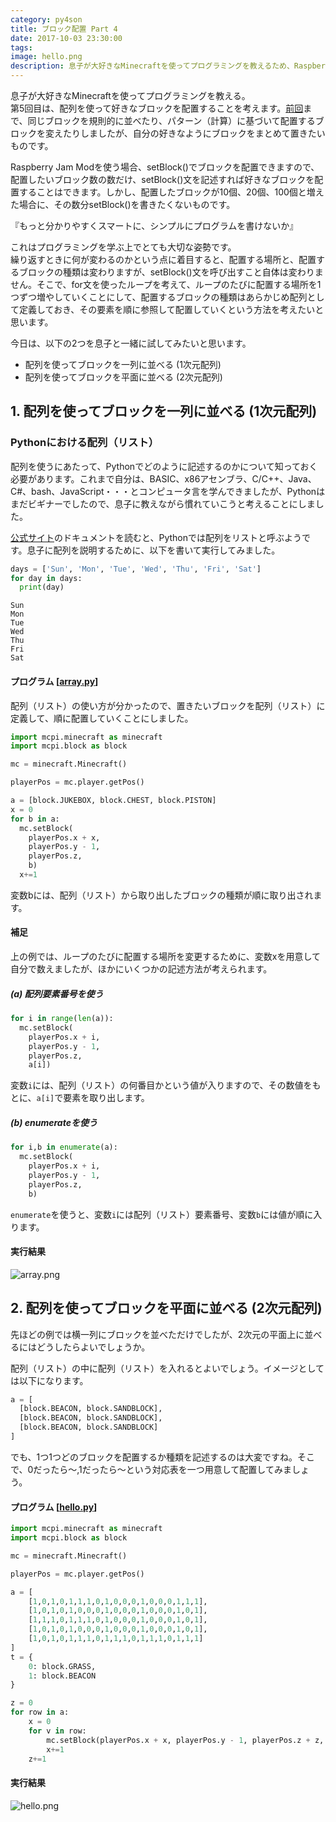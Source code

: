 ```yaml
---
category: py4son
title: ブロック配置 Part 4
date: 2017-10-03 23:30:00
tags:
image: hello.png
description: 息子が大好きなMinecraftを使ってプログラミングを教えるため、Raspberry Jam Modを使って配列を教えました。
---
```


息子が大好きなMinecraftを使ってプログラミングを教える。  
第5回目は、配列を使って好きなブロックを配置することを考えます。[前回](./05_pyramid)まで、同じブロックを規則的に並べたり、パターン（計算）に基づいて配置するブロックを変えたりしましたが、自分の好きなようにブロックをまとめて置きたいものです。

Raspberry Jam Modを使う場合、setBlock()でブロックを配置できますので、配置したいブロック数の数だけ、setBlock()文を記述すれば好きなブロックを配置することはできます。しかし、配置したブロックが10個、20個、100個と増えた場合に、その数分setBlock()を書きたくないものです。

『もっと分かりやすくスマートに、シンプルにプログラムを書けないか』

これはプログラミングを学ぶ上でとても大切な姿勢です。  
繰り返すときに何が変わるのかという点に着目すると、配置する場所と、配置するブロックの種類は変わりますが、setBlock()文を呼び出すこと自体は変わりません。そこで、for文を使ったループを考えて、ループのたびに配置する場所を1つずつ増やしていくことにして、配置するブロックの種類はあらかじめ配列として定義しておき、その要素を順に参照して配置していくという方法を考えたいと思います。

今日は、以下の2つを息子と一緒に試してみたいと思います。

- 配列を使ってブロックを一列に並べる (1次元配列)
- 配列を使ってブロックを平面に並べる (2次元配列)


## 1. 配列を使ってブロックを一列に並べる (1次元配列)

### Pythonにおける配列（リスト）

配列を使うにあたって、Pythonでどのように記述するのかについて知っておく必要があります。これまで自分は、BASIC、x86アセンブラ、C/C++、Java、C#、bash、JavaScript・・・とコンピュータ言を学んできましたが、Pythonはまだビギナーでしたので、息子に教えながら慣れていこうと考えることにしました。

[公式サイト](https://www.python.org/)のドキュメントを読むと、Pythonでは配列をリストと呼ぶようです。息子に配列を説明するために、以下を書いて実行してみました。

```python
days = ['Sun', 'Mon', 'Tue', 'Wed', 'Thu', 'Fri', 'Sat']
for day in days:
  print(day)
```

```shell
Sun
Mon
Tue
Wed
Thu
Fri
Sat
```

#### プログラム [[array.py](https://github.com/babyinvestment/py4son/blob/master/01_Introduction/06_array/array.py)]

配列（リスト）の使い方が分かったので、置きたいブロックを配列（リスト）に定義して、順に配置していくことにしました。

```python
import mcpi.minecraft as minecraft
import mcpi.block as block

mc = minecraft.Minecraft()

playerPos = mc.player.getPos()

a = [block.JUKEBOX, block.CHEST, block.PISTON]
x = 0
for b in a:
  mc.setBlock(
    playerPos.x + x,
    playerPos.y - 1,
    playerPos.z,
    b)
  x+=1
```

変数bには、配列（リスト）から取り出したブロックの種類が順に取り出されます。

#### 補足

上の例では、ループのたびに配置する場所を変更するために、変数xを用意して自分で数えましたが、ほかにいくつかの記述方法が考えられます。

##### (a) 配列要素番号を使う

```python
for i in range(len(a)):
  mc.setBlock(
    playerPos.x + i,
    playerPos.y - 1,
    playerPos.z,
    a[i])
```

変数`i`には、配列（リスト）の何番目かという値が入りますので、その数値をもとに、`a[i]`で要素を取り出します。

##### (b) enumerateを使う

```python
for i,b in enumerate(a):
  mc.setBlock(
    playerPos.x + i,
    playerPos.y - 1,
    playerPos.z,
    b)
```

`enumerate`を使うと、変数`i`には配列（リスト）要素番号、変数`b`には値が順に入ります。

#### 実行結果

![array.png](array.png)
<br>

## 2. 配列を使ってブロックを平面に並べる (2次元配列)

先ほどの例では横一列にブロックを並べただけでしたが、2次元の平面上に並べるにはどうしたらよいでしょうか。

配列（リスト）の中に配列（リスト）を入れるとよいでしょう。イメージとしては以下になります。

```python
a = [
  [block.BEACON, block.SANDBLOCK],
  [block.BEACON, block.SANDBLOCK],
  [block.BEACON, block.SANDBLOCK]
]
```

でも、1つ1つどのブロックを配置するか種類を記述するのは大変ですね。そこで、0だったら～,1だったら～という対応表を一つ用意して配置してみましょう。

#### プログラム [[hello.py](https://github.com/babyinvestment/py4son/blob/master/01_Introduction/06_array/hello.py)]

```python
import mcpi.minecraft as minecraft
import mcpi.block as block

mc = minecraft.Minecraft()

playerPos = mc.player.getPos()

a = [
    [1,0,1,0,1,1,1,0,1,0,0,0,1,0,0,0,1,1,1],
    [1,0,1,0,1,0,0,0,1,0,0,0,1,0,0,0,1,0,1],
    [1,1,1,0,1,1,1,0,1,0,0,0,1,0,0,0,1,0,1],
    [1,0,1,0,1,0,0,0,1,0,0,0,1,0,0,0,1,0,1],
    [1,0,1,0,1,1,1,0,1,1,1,0,1,1,1,0,1,1,1]
]
t = {
    0: block.GRASS,
    1: block.BEACON
}

z = 0
for row in a:
    x = 0
    for v in row:
        mc.setBlock(playerPos.x + x, playerPos.y - 1, playerPos.z + z, t[v])
        x+=1
    z+=1
```

#### 実行結果

![hello.png](hello.png)
<br>
